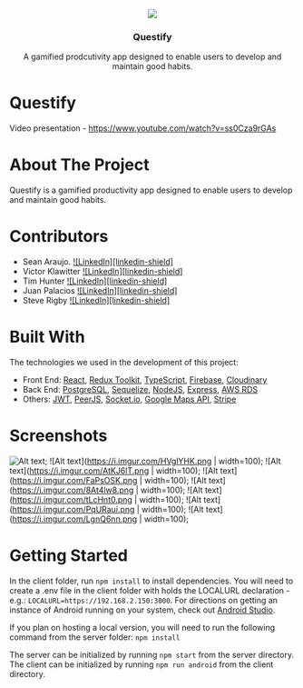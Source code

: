 <p align="center">
<img src="https://media-exp1.licdn.com/dms/image/C4D0BAQFIC6WOWWLvbw/company-logo_200_200/0/1634931014323?e=1643241600&v=beta&t=ApvQZSZ-BdjlQshoRgmOr2Woq1wOK1Gn66Wz_lg5Fec"<br />
  <h3 align="center">Questify</h3>

  <p align="center">
    A gamified prodcutivity app designed to enable users to develop and maintain good habits. <br />

    
  </p>
</p>

# Questify
Video presentation - https://www.youtube.com/watch?v=ss0Cza9rGAs

# About The Project

Questify is a gamified productivity app designed to enable users to develop and maintain good habits.

# Contributors

* Sean Araujo. [![LinkedIn][linkedin-shield]](https://www.linkedin.com/in/sean-araujo1993/)
* Victor Klawitter [![LinkedIn][linkedin-shield]](https://www.linkedin.com/in/victor-klawitter/)
* Tim Hunter [![LinkedIn][linkedin-shield]](https://www.linkedin.com/in/timothyh94/)
* Juan Palacios [![LinkedIn][linkedin-shield]](https://www.linkedin.com/in/juanpalacios92/)
* Steve Rigby [![LinkedIn][linkedin-shield]](https://www.linkedin.com/in/schtvr/)


# Built With

The technologies we used in the development of this project:
* Front End: [React](https://reactnative.dev/), [Redux Toolkit](https://redux-toolkit.js.org/), [TypeScript](https://www.typescriptlang.org/), [Firebase](https://firebase.google.com/), [Cloudinary](https://cloudinary.com/)
* Back End: [PostgreSQL](https://www.postgresql.org/), [Sequelize](https://sequelize.org/), [NodeJS](https://nodejs.org/en/), [Express](http://expressjs.com/), [AWS RDS](https://aws.amazon.com/rds/)
* Others: [JWT](https://jwt.io/), [PeerJS](https://peerjs.com/), [Socket.io](https://socket.io/), [Google Maps API](https://developers.google.com/maps/apis-by-platform), [Stripe](https://stripe.com/docs/api)

# Screenshots
![Alt text](https://i.imgur.com/DrdqsBS.png);
![Alt text](https://i.imgur.com/HVglYHK.png | width=100);
![Alt text](https://i.imgur.com/AtKJ6lT.png | width=100);
![Alt text](https://i.imgur.com/FaPsOSK.png | width=100);
![Alt text](https://i.imgur.com/8At4lw8.png | width=100);
![Alt text](https://i.imgur.com/tLcHnt0.png | width=100);
![Alt text](https://i.imgur.com/PqURaui.png | width=100);
![Alt text](https://i.imgur.com/LgnQ6nn.png | width=100);

# Getting Started
In the client folder, run ```npm install``` to install dependencies. You will need to create a .env file in the client folder with holds the LOCALURL declaration - e.g.: ```LOCALURL=https://192.168.2.150:3000```. For directions on getting an instance of Android running on your system, check out [Android Studio](https://developer.android.com/studio/).

If you plan on hosting a local version, you will need to run the following command from the server folder:
```npm install```

The server can be initialized by running ```npm start``` from the server directory.
The client can be initialized by running ```npm run android``` from the client directory. 
